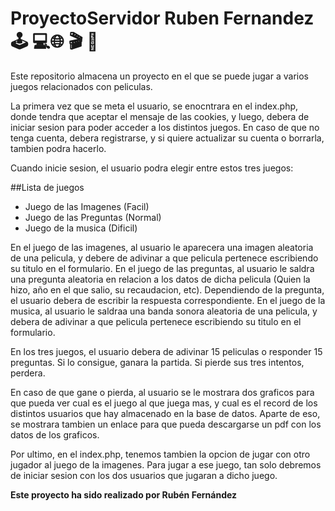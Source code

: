 # ProyectoServidor Ruben Fernandez 🕹️ 💻🌐 🎬 🎥

Este repositorio almacena un proyecto en el que se puede jugar a varios juegos relacionados con peliculas.

La primera vez que se meta el usuario, se enocntrara en el index.php, donde tendra que aceptar el mensaje de las cookies,
y luego, debera de iniciar sesion para poder acceder a los distintos juegos. En caso de que no tenga cuenta, debera registrarse, y si quiere actualizar su cuenta o borrarla, tambien podra hacerlo.

Cuando inicie sesion, el usuario podra elegir entre estos tres juegos:

##Lista de juegos

- Juego de las Imagenes (Facil)
- Juego de las Preguntas (Normal)
- Juego de la musica (Dificil)

En el juego de las imagenes, al usuario le aparecera una imagen aleatoria de una pelicula, y debere de adivinar a que pelicula pertenece escribiendo su titulo en el formulario.
En el juego de las preguntas, al usuario le saldra una pregunta aleatoria en relacion a los datos de dicha pelicula (Quien la hizo, año en el que salio, su recaudacion, etc). Dependiendo de la pregunta, el usuario debera de escribir la respuesta correspondiente.
En el juego de la musica, al usuario le saldraa una banda sonora aleatoria de una pelicula, y debera de adivinar a que pelicula pertenece escribiendo su titulo en el formulario.

En los tres juegos, el usuario debera de adivinar 15 peliculas o responder 15 preguntas. Si lo consigue, ganara la partida. Si pierde sus tres intentos, perdera.

En caso de que gane o pierda, al usuario se le mostrara dos graficos para que pueda ver cual es el juego al que juega mas, y cual es el record de los distintos usuarios que hay almacenado en la base de datos.
Aparte de eso, se mostrara tambien un enlace para que pueda descargarse un pdf con los datos de los graficos.

Por ultimo, en el index.php, tenemos tambien la opcion de jugar con otro jugador al juego de la imagenes. Para jugar a ese juego, tan solo debremos de iniciar sesion con los dos usuarios que jugaran a dicho juego.

**Este proyecto ha sido realizado por Rubén Fernández**


